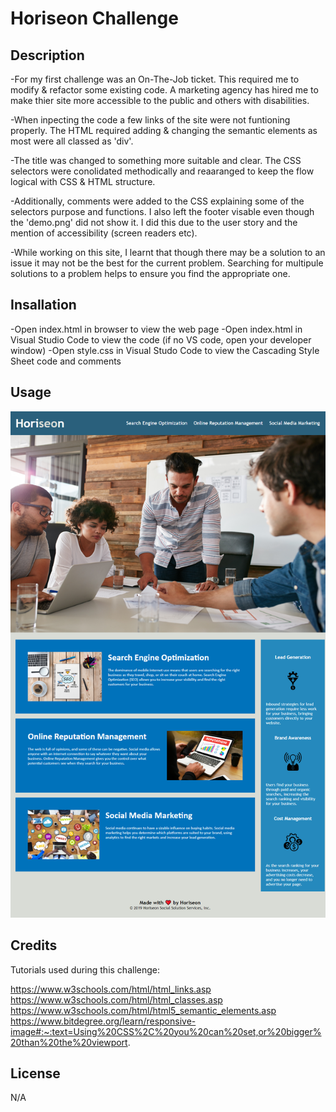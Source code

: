 # Horiseon Challenge 

## Description

-For my first challenge was an On-The-Job ticket. This required me to modify & refactor some existing code.
A marketing agency has hired me to make thier site more accessible to the public and others with disabilities.

-When inpecting the code a few links of the site were not funtioning properly. The HTML required adding & changing the semantic elements as most were all classed as 'div'. 

-The title was changed to something more suitable and clear. The CSS selectors were conolidated methodically and reaaranged to keep the flow logical with CSS & HTML structure.

-Additionally, comments were added to the CSS explaining some of the selectors purpose and functions. I also left the footer visable even though the 'demo.png' did not show it. I did this due to the user story and the mention of accessibility (screen readers etc).

-While working on this site, I learnt that though there may be a solution to an issue it may not be the best for the current problem. Searching for multipule solutions to a problem helps to ensure you find the appropriate one.

## Insallation

-Open index.html in browser to view the web page
-Open index.html in Visual Studio Code to view the code (if no VS code, open your developer window)
-Open style.css in Visual Studo Code to view the Cascading Style Sheet code and comments

## Usage 

![Alt text](/assets/images/myscreenshot.png)


## Credits

Tutorials used during this challenge:

https://www.w3schools.com/html/html_links.asp
https://www.w3schools.com/html/html_classes.asp
https://www.w3schools.com/html/html5_semantic_elements.asp
https://www.bitdegree.org/learn/responsive-image#:~:text=Using%20CSS%2C%20you%20can%20set,or%20bigger%20than%20the%20viewport.

## License 

N/A
